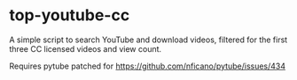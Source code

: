# top-youtube-cc
A simple script to search YouTube and download videos, filtered for the first three CC licensed videos and view count.

Requires pytube patched for https://github.com/nficano/pytube/issues/434
